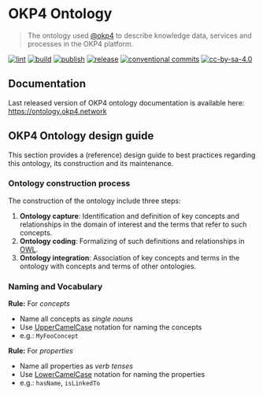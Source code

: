 # OKP4 Ontology

> The ontology used [@okp4](okp4.com) to describe knowledge data, services and processes in the OKP4 platform.

[![lint](https://img.shields.io/github/workflow/status/okp4/ontology/Lint?label=lint&style=for-the-badge)](https://github.com/okp4/ontology/actions/workflows/lint.yml)
[![build](https://img.shields.io/github/workflow/status/okp4/ontology/Build?label=build&style=for-the-badge)](https://github.com/okp4/ontology/actions/workflows/build.yml)
[![publish](https://img.shields.io/github/workflow/status/okp4/ontology/Publish?label=publish&style=for-the-badge)](https://github.com/okp4/ontology/actions/workflows/publish.yml)
[![release](https://img.shields.io/github/v/release/okp4/ontology?style=for-the-badge)](https://github.com/okp4/ontology/releases)
[![conventional commits](https://img.shields.io/badge/Conventional%20Commits-1.0.0-yellow.svg?style=for-the-badge)](https://conventionalcommits.org)
[![cc-by-sa-4.0][cc-by-sa-image]][cc-by-sa]

## Documentation

Last released version of OKP4 ontology documentation is available here: <https://ontology.okp4.network>

## OKP4 Ontology design guide

This section provides a (reference) design guide to best practices regarding this ontology, its construction and its maintenance.

### Ontology construction process

The construction of the ontology include three steps:

1. __Ontology capture__: Identification and definition of key concepts and relationships in the domain of interest and the terms that refer to such concepts.
2. __Ontology coding__: Formalizing of such definitions and relationships in [OWL](https://www.w3.org/TR/owl-ref/).
3. __Ontology integration__: Association of key concepts and terms in the ontology with concepts and terms of other ontologies.

### Naming and Vocabulary

**Rule:** For *concepts*

- Name all concepts as *single nouns*
- Use [UpperCamelCase](https://wiki.c2.com/?UpperCamelCase) notation for naming the concepts
- e.g.: `MyFooConcept`

**Rule:** For *properties*

- Name all properties as *verb tenses*
- Use [LowerCamelCase](https://wiki.c2.com/?LowerCamelCase) notation for naming the properties
- e.g.: `hasName`, `isLinkedTo`

[cc-by-sa]: https://creativecommons.org/licenses/by-sa/4.0/
[cc-by-sa-image]: https://i.creativecommons.org/l/by-sa/4.0/88x31.png
